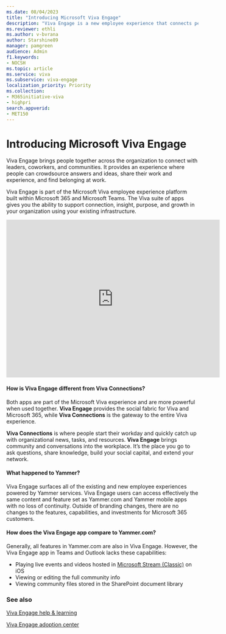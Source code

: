 ```yaml
---
ms.date: 08/04/2023
title: "Introducing Microsoft Viva Engage"
description: "Viva Engage is a new employee experience that connects people across the company—wherever and whenever they work—so that everyone is included and engaged."
ms.reviewer: ethli
ms.author: v-bvrana
author: Starshine89
manager: pamgreen
audience: Admin
f1.keywords:
- NOCSH
ms.topic: article
ms.service: viva
ms.subservice: viva-engage
localization_priority: Priority
ms.collection:  
- M365initiative-viva
- highpri
search.appverid:
- MET150
---
```

# Introducing Microsoft Viva Engage

Viva Engage brings people together across the organization to connect with leaders, coworkers, and communities. It provides an experience where people can crowdsource answers and ideas, share their work and experience, and find belonging at work.  

Viva Engage is part of the Microsoft Viva employee experience platform built within Microsoft 365 and Microsoft Teams. The Viva suite of apps gives you the ability to support connection, insight, purpose, and growth in your organization using your existing infrastructure.

<iframe width="560" height="415" src="https://www.youtube.com/embed/E_xTiWClwYc" title="YouTube video player" frameborder="0" allow="accelerometer; autoplay; clipboard-write; encrypted-media; gyroscope; picture-in-picture" allowfullscreen></iframe>

#### How is Viva Engage different from Viva Connections? 

Both apps are part of the Microsoft Viva experience and are more powerful when used together. **Viva Engage** provides the social fabric for Viva and Microsoft 365, while **Viva Connections** is the gateway to the entire Viva experience.  

**Viva Connections** is where people start their workday and quickly catch up with organizational news, tasks, and resources. **Viva Engage** brings community and conversations into the workplace. It’s the place you go to ask questions, share knowledge, build your social capital, and extend your network.


#### What happened to Yammer?
Viva Engage surfaces all of the existing and new employee experiences powered by Yammer services. Viva Engage users can access effectively the same content and feature set as Yammer.com and Yammer mobile apps with no loss of continuity. Outside of branding changes, there are no changes to the features, capabilities, and investments for Microsoft 365 customers.

#### How does the Viva Engage app compare to Yammer.com?
Generally, all features in Yammer.com are also in Viva Engage. However, the Viva Engage app in Teams and Outlook lacks these capabilities:
- Playing live events and videos hosted in [Microsoft Stream (Classic)](/stream/overview) on iOS
- Viewing or editing the full community info
- Viewing community files stored in the SharePoint document library

### See also 
[Viva Engage help & learning](https://support.microsoft.com/en-us/topic/getting-started-with-microsoft-viva-engage-729f9fce-3aa6-4478-888c-a1543918c284)

[Viva Engage adoption center](https://adoption.microsoft.com/viva/engage/)
